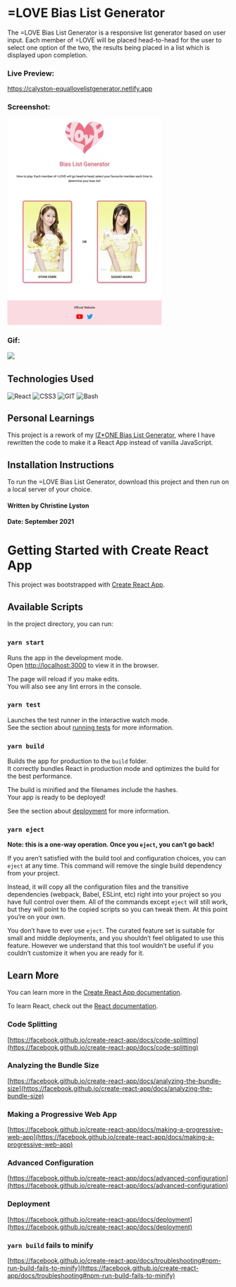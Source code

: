 # =LOVE Bias List Generator

The =LOVE Bias List Generator is a responsive list generator based on user input. Each member of =LOVE will be placed head-to-head for the user to select one option of the two, the results being placed in a list which is displayed upon completion.

### Live Preview: 

https://calyston-equallovelistgenerator.netlify.app

### Screenshot:

![](equal-love-screenshot350.png)

### Gif:
![](EqualLoveTabletGif)

## Technologies Used

![React](https://img.shields.io/badge/-React-blue) ![CSS3](https://img.shields.io/badge/-CSS3-blue) ![GIT](https://img.shields.io/badge/-GIT-lightgrey) ![Bash](https://img.shields.io/badge/-Bash-lightgrey)

## Personal Learnings

This project is a rework of my [IZ*ONE Bias List Generator](https://github.com/calyston/izone-bias-list-generator), where I have rewritten the code to make it a React App instead of vanilla JavaScript.

## Installation Instructions

To run the =LOVE Bias List Generator, download this project and then run on a local server of your choice.

#### Written by Christine Lyston
#### Date: September 2021

# Getting Started with Create React App

This project was bootstrapped with [Create React App](https://github.com/facebook/create-react-app).

## Available Scripts

In the project directory, you can run:

### `yarn start`

Runs the app in the development mode.\
Open [http://localhost:3000](http://localhost:3000) to view it in the browser.

The page will reload if you make edits.\
You will also see any lint errors in the console.

### `yarn test`

Launches the test runner in the interactive watch mode.\
See the section about [running tests](https://facebook.github.io/create-react-app/docs/running-tests) for more information.

### `yarn build`

Builds the app for production to the `build` folder.\
It correctly bundles React in production mode and optimizes the build for the best performance.

The build is minified and the filenames include the hashes.\
Your app is ready to be deployed!

See the section about [deployment](https://facebook.github.io/create-react-app/docs/deployment) for more information.

### `yarn eject`

**Note: this is a one-way operation. Once you `eject`, you can’t go back!**

If you aren’t satisfied with the build tool and configuration choices, you can `eject` at any time. This command will remove the single build dependency from your project.

Instead, it will copy all the configuration files and the transitive dependencies (webpack, Babel, ESLint, etc) right into your project so you have full control over them. All of the commands except `eject` will still work, but they will point to the copied scripts so you can tweak them. At this point you’re on your own.

You don’t have to ever use `eject`. The curated feature set is suitable for small and middle deployments, and you shouldn’t feel obligated to use this feature. However we understand that this tool wouldn’t be useful if you couldn’t customize it when you are ready for it.

## Learn More

You can learn more in the [Create React App documentation](https://facebook.github.io/create-react-app/docs/getting-started).

To learn React, check out the [React documentation](https://reactjs.org/).

### Code Splitting

[https://facebook.github.io/create-react-app/docs/code-splitting](https://facebook.github.io/create-react-app/docs/code-splitting)

### Analyzing the Bundle Size

[https://facebook.github.io/create-react-app/docs/analyzing-the-bundle-size](https://facebook.github.io/create-react-app/docs/analyzing-the-bundle-size)

### Making a Progressive Web App

[https://facebook.github.io/create-react-app/docs/making-a-progressive-web-app](https://facebook.github.io/create-react-app/docs/making-a-progressive-web-app)

### Advanced Configuration

[https://facebook.github.io/create-react-app/docs/advanced-configuration](https://facebook.github.io/create-react-app/docs/advanced-configuration)

### Deployment

[https://facebook.github.io/create-react-app/docs/deployment](https://facebook.github.io/create-react-app/docs/deployment)

### `yarn build` fails to minify

[https://facebook.github.io/create-react-app/docs/troubleshooting#npm-run-build-fails-to-minify](https://facebook.github.io/create-react-app/docs/troubleshooting#npm-run-build-fails-to-minify)
